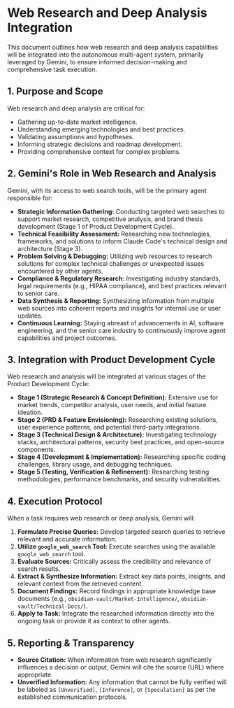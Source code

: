 # Web Research and Deep Analysis Integration

This document outlines how web research and deep analysis capabilities will be integrated into the autonomous multi-agent system, primarily leveraged by Gemini, to ensure informed decision-making and comprehensive task execution.

## 1. Purpose and Scope

Web research and deep analysis are critical for:
*   Gathering up-to-date market intelligence.
*   Understanding emerging technologies and best practices.
*   Validating assumptions and hypotheses.
*   Informing strategic decisions and roadmap development.
*   Providing comprehensive context for complex problems.

## 2. Gemini's Role in Web Research and Analysis

Gemini, with its access to web search tools, will be the primary agent responsible for:
*   **Strategic Information Gathering:** Conducting targeted web searches to support market research, competitive analysis, and brand thesis development (Stage 1 of Product Development Cycle).
*   **Technical Feasibility Assessment:** Researching new technologies, frameworks, and solutions to inform Claude Code's technical design and architecture (Stage 3).
*   **Problem Solving & Debugging:** Utilizing web resources to research solutions for complex technical challenges or unexpected issues encountered by other agents.
*   **Compliance & Regulatory Research:** Investigating industry standards, legal requirements (e.g., HIPAA compliance), and best practices relevant to senior care.
*   **Data Synthesis & Reporting:** Synthesizing information from multiple web sources into coherent reports and insights for internal use or user updates.
*   **Continuous Learning:** Staying abreast of advancements in AI, software engineering, and the senior care industry to continuously improve agent capabilities and project outcomes.

## 3. Integration with Product Development Cycle

Web research and analysis will be integrated at various stages of the Product Development Cycle:

*   **Stage 1 (Strategic Research & Concept Definition):** Extensive use for market trends, competitor analysis, user needs, and initial feature ideation.
*   **Stage 2 (PRD & Feature Envisioning):** Researching existing solutions, user experience patterns, and potential third-party integrations.
*   **Stage 3 (Technical Design & Architecture):** Investigating technology stacks, architectural patterns, security best practices, and open-source components.
*   **Stage 4 (Development & Implementation):** Researching specific coding challenges, library usage, and debugging techniques.
*   **Stage 5 (Testing, Verification & Refinement):** Researching testing methodologies, performance benchmarks, and security vulnerabilities.

## 4. Execution Protocol

When a task requires web research or deep analysis, Gemini will:
1.  **Formulate Precise Queries:** Develop targeted search queries to retrieve relevant and accurate information.
2.  **Utilize `google_web_search` Tool:** Execute searches using the available `google_web_search` tool.
3.  **Evaluate Sources:** Critically assess the credibility and relevance of search results.
4.  **Extract & Synthesize Information:** Extract key data points, insights, and relevant context from the retrieved content.
5.  **Document Findings:** Record findings in appropriate knowledge base documents (e.g., `obsidian-vault/Market-Intelligence/`, `obsidian-vault/Technical-Docs/`).
6.  **Apply to Task:** Integrate the researched information directly into the ongoing task or provide it as context to other agents.

## 5. Reporting & Transparency

*   **Source Citation:** When information from web research significantly influences a decision or output, Gemini will cite the source (URL) where appropriate.
*   **Unverified Information:** Any information that cannot be fully verified will be labeled as `[Unverified]`, `[Inference]`, or `[Speculation]` as per the established communication protocols.
